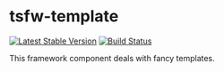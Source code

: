 tsfw-template
=============

[![Latest Stable Version](https://poser.pugx.org/TiMESPLiNTER/tsfw-template/v/stable.svg)](https://packagist.org/packages/TiMESPLiNTER/tsfw-template)
[![Build Status](https://travis-ci.org/TiMESPLiNTER/tsfw-template.svg)](https://travis-ci.org/TiMESPLiNTER/tsfw-template)

This framework component deals with fancy templates.